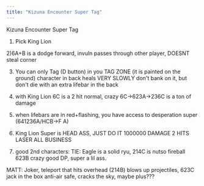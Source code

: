 ```yaml
---
title: "Kizuna Encounter Super Tag"
---
```


Kizuna Encounter Super Tag

1) Pick King Lion

2)6A+B is a dodge forward, invuln
 passes through other player, DOESNT steal corner

3) You can only Tag (D button) in you TAG ZONE
(it is painted on the ground) character in back
heals VERY SLOWLY don't bank on it, but don't die
with an extra lifebar in the back

4) with King Lion 6C is a 2 hit normal, crazy
    6C->623A->236C is a ton of damage

5) when lifebars are in red+flashing, you have
 access to desperation super (641236A/HCB->F A)

6)  King Lion Super is HEAD ASS, JUST DO IT
1000000 DAMAGE 2 HITS LASER ALL BUSINESS

7) good 2nd characters: 
TIE: Eagle is a solid ryu, 
214C is nutso fireball 623B crazy good DP, 
super a lil ass.

MATT: Joker, teleport that hits overhead (214B)
 blows up projectiles,  623C jack in the box anti-air
safe, cracks the sky, maybe plus???
